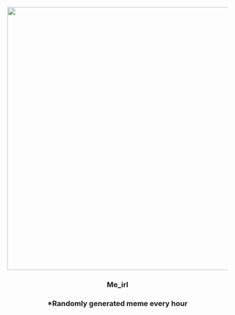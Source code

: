 <p align="center">
        <img src="https://i.redd.it/r4tdjx4xegr91.jpg" width="600" height="600">
        </p>
        <h3 align="center">Me_irl</h3>
        <h3 align="center">*Randomly generated meme every hour</h3>
    